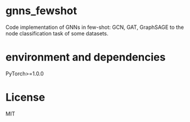 # gnns_fewshot

Code implementation of GNNs in few-shot: GCN, GAT, GraphSAGE to the node classification task of some datasets.

# environment and dependencies

PyTorch>=1.0.0

# License

MIT